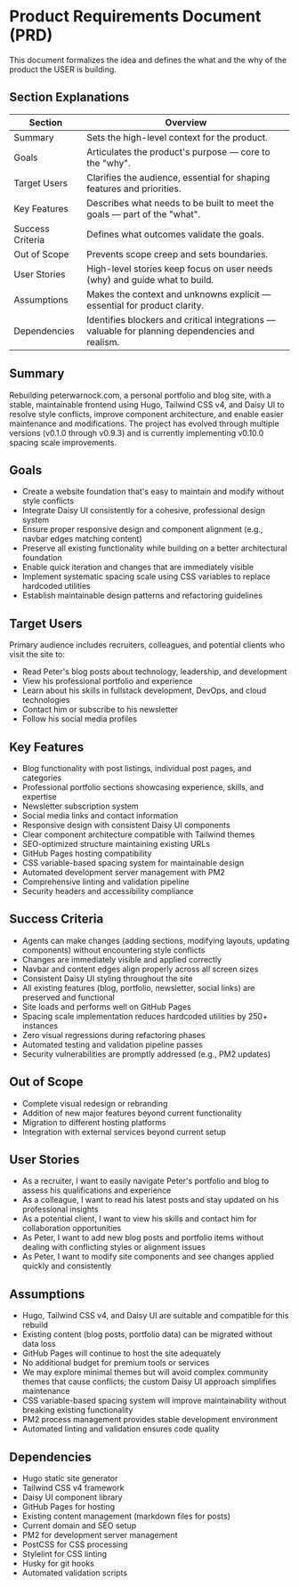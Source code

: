 # Product Requirements Document (PRD)

This document formalizes the idea and defines the what and the why of the product the USER is building.

## Section Explanations

| Section          | Overview                                                                                        |
| ---------------- | ----------------------------------------------------------------------------------------------- |
| Summary          | Sets the high-level context for the product.                                                    |
| Goals            | Articulates the product's purpose — core to the "why".                                          |
| Target Users     | Clarifies the audience, essential for shaping features and priorities.                          |
| Key Features     | Describes what needs to be built to meet the goals — part of the "what".                        |
| Success Criteria | Defines what outcomes validate the goals.                                                       |
| Out of Scope     | Prevents scope creep and sets boundaries.                                                       |
| User Stories     | High-level stories keep focus on user needs (why) and guide what to build.                      |
| Assumptions      | Makes the context and unknowns explicit — essential for product clarity.                        |
| Dependencies     | Identifies blockers and critical integrations — valuable for planning dependencies and realism. |

## Summary

Rebuilding peterwarnock.com, a personal portfolio and blog site, with a stable, maintainable frontend using Hugo, Tailwind CSS v4, and Daisy UI to resolve style conflicts, improve component architecture, and enable easier maintenance and modifications. The project has evolved through multiple versions (v0.1.0 through v0.9.3) and is currently implementing v0.10.0 spacing scale improvements.

## Goals

- Create a website foundation that's easy to maintain and modify without style conflicts
- Integrate Daisy UI consistently for a cohesive, professional design system
- Ensure proper responsive design and component alignment (e.g., navbar edges matching content)
- Preserve all existing functionality while building on a better architectural foundation
- Enable quick iteration and changes that are immediately visible
- Implement systematic spacing scale using CSS variables to replace hardcoded utilities
- Establish maintainable design patterns and refactoring guidelines

## Target Users

Primary audience includes recruiters, colleagues, and potential clients who visit the site to:

- Read Peter's blog posts about technology, leadership, and development
- View his professional portfolio and experience
- Learn about his skills in fullstack development, DevOps, and cloud technologies
- Contact him or subscribe to his newsletter
- Follow his social media profiles

## Key Features

- Blog functionality with post listings, individual post pages, and categories
- Professional portfolio sections showcasing experience, skills, and expertise
- Newsletter subscription system
- Social media links and contact information
- Responsive design with consistent Daisy UI components
- Clear component architecture compatible with Tailwind themes
- SEO-optimized structure maintaining existing URLs
- GitHub Pages hosting compatibility
- CSS variable-based spacing system for maintainable design
- Automated development server management with PM2
- Comprehensive linting and validation pipeline
- Security headers and accessibility compliance

## Success Criteria

- Agents can make changes (adding sections, modifying layouts, updating components) without encountering style conflicts
- Changes are immediately visible and applied correctly
- Navbar and content edges align properly across all screen sizes
- Consistent Daisy UI styling throughout the site
- All existing features (blog, portfolio, newsletter, social links) are preserved and functional
- Site loads and performs well on GitHub Pages
- Spacing scale implementation reduces hardcoded utilities by 250+ instances
- Zero visual regressions during refactoring phases
- Automated testing and validation pipeline passes
- Security vulnerabilities are promptly addressed (e.g., PM2 updates)

## Out of Scope

- Complete visual redesign or rebranding
- Addition of new major features beyond current functionality
- Migration to different hosting platforms
- Integration with external services beyond current setup

## User Stories

- As a recruiter, I want to easily navigate Peter's portfolio and blog to assess his qualifications and experience
- As a colleague, I want to read his latest posts and stay updated on his professional insights
- As a potential client, I want to view his skills and contact him for collaboration opportunities
- As Peter, I want to add new blog posts and portfolio items without dealing with conflicting styles or alignment issues
- As Peter, I want to modify site components and see changes applied quickly and consistently

## Assumptions

- Hugo, Tailwind CSS v4, and Daisy UI are suitable and compatible for this rebuild
- Existing content (blog posts, portfolio data) can be migrated without data loss
- GitHub Pages will continue to host the site adequately
- No additional budget for premium tools or services
- We may explore minimal themes but will avoid complex community themes that cause conflicts; the custom Daisy UI approach simplifies maintenance
- CSS variable-based spacing system will improve maintainability without breaking existing functionality
- PM2 process management provides stable development environment
- Automated linting and validation ensures code quality

## Dependencies

- Hugo static site generator
- Tailwind CSS v4 framework
- Daisy UI component library
- GitHub Pages for hosting
- Existing content management (markdown files for posts)
- Current domain and SEO setup
- PM2 for development server management
- PostCSS for CSS processing
- Stylelint for CSS linting
- Husky for git hooks
- Automated validation scripts
